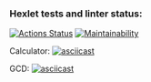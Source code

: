 ### Hexlet tests and linter status:
[![Actions Status](https://github.com/pavel912/java-project-lvl1/workflows/hexlet-check/badge.svg)](https://github.com/pavel912/java-project-lvl1/actions)
[![Maintainability](https://api.codeclimate.com/v1/badges/53dacac21bc5748c307e/maintainability)](https://codeclimate.com/github/pavel912/java-project-lvl1/maintainability)

Calculator:
[![asciicast](https://asciinema.org/a/kr8oedTGoEyimaae76CzSKT9w.svg)](https://asciinema.org/a/kr8oedTGoEyimaae76CzSKT9w)

GCD:
[![asciicast](https://asciinema.org/a/5iKtbVXCRwGCsROVR8GT48Yw7.svg)](https://asciinema.org/a/5iKtbVXCRwGCsROVR8GT48Yw7)

